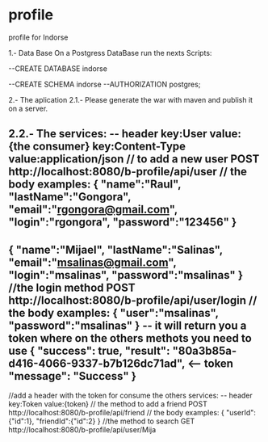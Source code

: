 # profile
profile for Indorse

1.- Data Base
On a Postgress DataBase run the nexts Scripts:

--CREATE DATABASE indorse

--CREATE SCHEMA indorse
  --AUTHORIZATION postgres;

2.- The aplication 
2.1.- Please generate the war with maven and publish it on a server.

2.2.- The services:
-- header   key:User            value:{the consumer}
            key:Content-Type    value:application/json
// to add a new user POST
    http://localhost:8080/b-profile/api/user
// the body examples:
{
"name":"Raul",
"lastName":"Gongora",
"email":"rgongora@gmail.com",
"login":"rgongora",
"password":"123456"
}
------------------------------
{
"name":"Mijael",
"lastName":"Salinas",
"email":"msalinas@gmail.com",
"login":"msalinas",
"password":"msalinas"
}
//the login method POST
    http://localhost:8080/b-profile/api/user/login
// the body examples:
{
"user":"msalinas",
"password":"msalinas"
}
-- it will return you a token where on the others methots you need to use
{
    "success": true,
    "result": "80a3b85a-d416-4066-9337-b7b126dc71ad",   <-- token
    "message": "Success"
}
--------------------------------------------------
//add a header with the token for consume the others services:
-- header   key:Token            value:{token}
// the method to add a friend POST
http://localhost:8080/b-profile/api/friend
// the body examples:
{
"userId":{"id":1},
"friendId":{"id":2}
}
//the method to search GET
http://localhost:8080/b-profile/api/user/Mija

